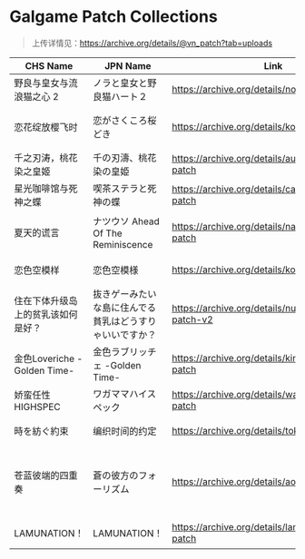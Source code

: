 # Galgame Patch Collections

> 上传详情见：https://archive.org/details/@vn_patch?tab=uploads

|CHS Name|JPN Name|Link|Group|Description|
|---|---|---|---|---|
|野良与皇女与流浪猫之心 2|ノラと皇女と野良猫ハート２|https://archive.org/details/nora-2-chs-patch|绿茶汉化组|
|恋花绽放樱飞时|恋がさくころ桜どき|https://archive.org/details/koisakura_chs_patch|星冈樱南镇守府|
|千之刃涛，桃花染之皇姬|千の刃濤、桃花染の皇姫|https://archive.org/details/augest-hatou-chs-patch|弥生月汉化组|
|星光咖啡馆与死神之蝶|喫茶ステラと死神の蝶|https://archive.org/details/cafe-stella-chs-patch|弥生月汉化组|
|夏天的谎言|ナツウソ Ahead Of The Reminiscence|https://archive.org/details/natsuuso-chs-patch|天之圣杯汉化组|
|恋色空模样|恋色空模様|https://archive.org/details/koisora-chs-patch|绿茶汉化组|
|住在下体升级岛上的贫乳该如何是好？|抜きゲーみたいな島に住んでる貧乳はどうすりゃいいですか？|https://archive.org/details/nukitashi-chs-patch-v2|善雅鸽汉化组|
|金色Loveriche -Golden Time-|金色ラブリッチェ -Golden Time-|https://archive.org/details/kinkoi-gt-chs-patch|脆皮鸽汉化组|
|娇蛮任性HIGHSPEC|ワガママハイスペック|https://archive.org/details/wagahigh-chs-patch|弥生月汉化组|
|時を紡ぐ約束|编织时间的约定|https://archive.org/details/tokisoku-chs-patch|清隆汉化组|
|苍蓝彼端的四重奏|蒼の彼方のフォーリズム|https://archive.org/details/aokana-chs-patch|萌你妹汉化组|汉化的不是原版，而是2018年发售的Perfect Edition版本|
|LAMUNATION！|LAMUNATION！|https://archive.org/details/lamunation-chs-patch|大书库汉化组|
